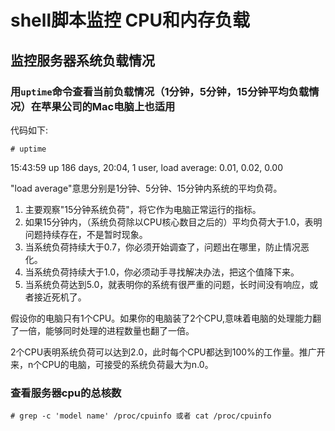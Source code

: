# shell脚本监控 CPU和内存负载

## 监控服务器系统负载情况

### 用`uptime`命令查看当前负载情况（1分钟，5分钟，15分钟平均负载情况）在苹果公司的Mac电脑上也适用
代码如下:

`# uptime`

15:43:59 up 186 days, 20:04, 1 user, load average: 0.01, 0.02, 0.00

"load average"意思分别是1分钟、5分钟、15分钟内系统的平均负荷。

1. 主要观察"15分钟系统负荷"，将它作为电脑正常运行的指标。
2. 如果15分钟内，（系统负荷除以CPU核心数目之后的）平均负荷大于1.0，表明问题持续存在，不是暂时现象。
3. 当系统负荷持续大于0.7，你必须开始调查了，问题出在哪里，防止情况恶化。
4. 当系统负荷持续大于1.0，你必须动手寻找解决办法，把这个值降下来。
5. 当系统负荷达到5.0，就表明你的系统有很严重的问题，长时间没有响应，或者接近死机了。

假设你的电脑只有1个CPU。如果你的电脑装了2个CPU,意味着电脑的处理能力翻了一倍，能够同时处理的进程数量也翻了一倍。

2个CPU表明系统负荷可以达到2.0，此时每个CPU都达到100%的工作量。推广开来，n个CPU的电脑，可接受的系统负荷最大为n.0。

### 查看服务器cpu的总核数

`# grep -c 'model name' /proc/cpuinfo 或者 cat /proc/cpuinfo`

